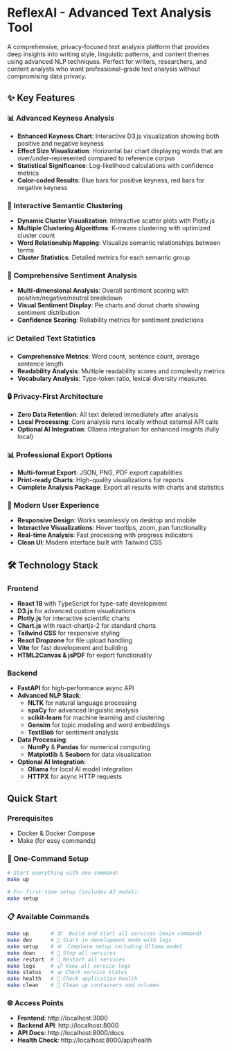 # ReflexAI - Advanced Text Analysis Tool

A comprehensive, privacy-focused text analysis platform that provides deep insights into writing style, linguistic patterns, and content themes using advanced NLP techniques. Perfect for writers, researchers, and content analysts who want professional-grade text analysis without compromising data privacy.

## ✨ Key Features

### 📊 **Advanced Keyness Analysis**
- **Enhanced Keyness Chart**: Interactive D3.js visualization showing both positive and negative keyness
- **Effect Size Visualization**: Horizontal bar chart displaying words that are over/under-represented compared to reference corpus
- **Statistical Significance**: Log-likelihood calculations with confidence metrics
- **Color-coded Results**: Blue bars for positive keyness, red bars for negative keyness

### 🎯 **Interactive Semantic Clustering**
- **Dynamic Cluster Visualization**: Interactive scatter plots with Plotly.js
- **Multiple Clustering Algorithms**: K-means clustering with optimized cluster count
- **Word Relationship Mapping**: Visualize semantic relationships between terms
- **Cluster Statistics**: Detailed metrics for each semantic group

### 💭 **Comprehensive Sentiment Analysis** 
- **Multi-dimensional Analysis**: Overall sentiment scoring with positive/negative/neutral breakdown
- **Visual Sentiment Display**: Pie charts and donut charts showing sentiment distribution
- **Confidence Scoring**: Reliability metrics for sentiment predictions

### 📈 **Detailed Text Statistics**
- **Comprehensive Metrics**: Word count, sentence count, average sentence length
- **Readability Analysis**: Multiple readability scores and complexity metrics  
- **Vocabulary Analysis**: Type-token ratio, lexical diversity measures

### 🔒 **Privacy-First Architecture**
- **Zero Data Retention**: All text deleted immediately after analysis
- **Local Processing**: Core analysis runs locally without external API calls
- **Optional AI Integration**: Ollama integration for enhanced insights (fully local)

### 📊 **Professional Export Options**
- **Multi-format Export**: JSON, PNG, PDF export capabilities
- **Print-ready Charts**: High-quality visualizations for reports
- **Complete Analysis Package**: Export all results with charts and statistics

### 🎨 **Modern User Experience**
- **Responsive Design**: Works seamlessly on desktop and mobile
- **Interactive Visualizations**: Hover tooltips, zoom, pan functionality
- **Real-time Analysis**: Fast processing with progress indicators
- **Clean UI**: Modern interface built with Tailwind CSS

## 🛠️ Technology Stack

### Frontend
- **React 18** with TypeScript for type-safe development
- **D3.js** for advanced custom visualizations  
- **Plotly.js** for interactive scientific charts
- **Chart.js** with react-chartjs-2 for standard charts
- **Tailwind CSS** for responsive styling
- **React Dropzone** for file upload handling
- **Vite** for fast development and building
- **HTML2Canvas & jsPDF** for export functionality

### Backend
- **FastAPI** for high-performance async API
- **Advanced NLP Stack**:
  - **NLTK** for natural language processing
  - **spaCy** for advanced linguistic analysis  
  - **scikit-learn** for machine learning and clustering
  - **Gensim** for topic modeling and word embeddings
  - **TextBlob** for sentiment analysis
- **Data Processing**:
  - **NumPy** & **Pandas** for numerical computing
  - **Matplotlib** & **Seaborn** for data visualization
- **Optional AI Integration**:
  - **Ollama** for local AI model integration
  - **HTTPX** for async HTTP requests

## Quick Start

### Prerequisites
- Docker & Docker Compose
- Make (for easy commands)

### 🚀 One-Command Setup

```bash
# Start everything with one command:
make up

# For first-time setup (includes AI model):
make setup
```

### 📋 Available Commands

```bash
make up       # 🏗️  Build and start all services (main command)
make dev      # 🔧 Start in development mode with logs
make setup    # ⚙️  Complete setup including Ollama model  
make down     # 🛑 Stop all services
make restart  # 🔄 Restart all services
make logs     # 📋 View all service logs
make status   # 📊 Check service status
make health   # 🏥 Check application health
make clean    # 🧹 Clean up containers and volumes
```

### 🌐 Access Points

- **Frontend**: http://localhost:3000
- **Backend API**: http://localhost:8000  
- **API Docs**: http://localhost:8000/docs
- **Health Check**: http://localhost:8000/api/health